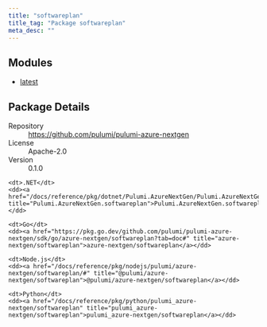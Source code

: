 ```yaml
---
title: "softwareplan"
title_tag: "Package softwareplan"
meta_desc: ""
---
```


<!-- WARNING: this file was generated by Pulumi Docs Generator. -->
<!-- Do not edit by hand unless you're certain you know what you are doing! -->



<h2 id="modules">Modules</h2>
<ul class="api">
    <li><a href="latest/" title="latest"><span class="symbol module"></span>latest</a></li>
</ul>

<h2 id="package-details">Package Details</h2>
<dl class="package-details">
	<dt>Repository</dt>
	<dd><a href="https://github.com/pulumi/pulumi-azure-nextgen">https://github.com/pulumi/pulumi-azure-nextgen</a></dd>
	<dt>License</dt>
	<dd>Apache-2.0</dd>
	<dt>Version</dt>
	<dd>0.1.0</dd>
</dl>



<dl class="tabular">

    <dt>.NET</dt>
    <dd><a href="/docs/reference/pkg/dotnet/Pulumi.AzureNextGen/Pulumi.AzureNextGen.softwareplan.html" title="Pulumi.AzureNextGen.softwareplan">Pulumi.AzureNextGen.softwareplan</a></dd>

    <dt>Go</dt>
    <dd><a href="https://pkg.go.dev/github.com/pulumi/pulumi-azure-nextgen/sdk/go/azure-nextgen/softwareplan?tab=doc#" title="azure-nextgen/softwareplan">azure-nextgen/softwareplan</a></dd>

    <dt>Node.js</dt>
    <dd><a href="/docs/reference/pkg/nodejs/pulumi/azure-nextgen/softwareplan/#" title="@pulumi/azure-nextgen/softwareplan">@pulumi/azure-nextgen/softwareplan</a></dd>

    <dt>Python</dt>
    <dd><a href="/docs/reference/pkg/python/pulumi_azure-nextgen/softwareplan" title="pulumi_azure-nextgen/softwareplan">pulumi_azure-nextgen/softwareplan</a></dd>

</dl>

